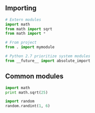 ---
---

## Importing
```python
# Extern modules
import math
from math import sqrt
from math import *

# From project
from . import mymodule

# Python 2.7 prioritize system modules
from __future__ import absolute_import
```

## Common modules
```python
import math
print math.sqrt(25)

import random
random.randint(1, 6)
```

